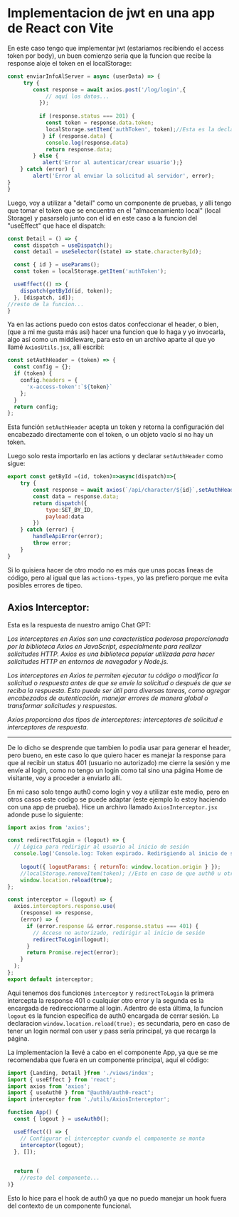 # Implementacion de jwt en una app de React con Vite
En este caso tengo que implementar jwt (estariamos recibiendo el access token por body),
un buen comienzo seria que la funcion que recibe la response aloje el token en el localStorage: 
```javascript
const enviarInfoAlServer = async (userData) => {
     try {
        const response = await axios.post('/log/login',{
            // aquí los datos...
          });
    
          if (response.status === 201) {
            const token = response.data.token;
            localStorage.setItem('authToken', token);//Esta es la declaracion
           } if (response.data) {
            console.log(response.data)
            return response.data;
        } else {
           alert('Error al autenticar/crear usuario');}
    } catch (error) {
        alert('Error al enviar la solicitud al servidor', error);
}   
}
``` 

Luego, voy a utilizar a "detail" como un componente de pruebas, y alli tengo que tomar el token que se encuentra en el "almacenamiento local" (local Storage) y pasarselo junto con el id en este caso a la funcion del "useEffect" que hace el dispatch: 

```javascript
const Detail = () => {
  const dispatch = useDispatch();
  const detail = useSelector((state) => state.characterById);

  const { id } = useParams();
  const token = localStorage.getItem('authToken');

  useEffect(() => {
    dispatch(getById(id, token));
  }, [dispatch, id]);
//resto de la funcion...
}
```

Ya en las actions puedo con estos datos confeccionar el header, o bien, (que a mi me gusta más así) hacer una funcion que lo haga y yo invocarla, algo así como un middleware, para esto en un archivo aparte al que yo llamé `AxiosUtils.jsx`, allí escribí:
```javascript
const setAuthHeader = (token) => {
  const config = {};
  if (token) {
    config.headers = {
      'x-access-token':`${token}`
    };
  }
  return config;
};
```
Esta función `setAuthHeader` acepta un token y retorna la configuración del encabezado directamente con el token, o un objeto vacío si no hay un token. 

Luego solo resta importarlo en las actions y declarar `setAuthHeader` como sigue:
```javascript
export const getById =(id, token)=>async(dispatch)=>{
    try {
        const response = await axios(`/api/character/${id}`,setAuthHeader(token))
        const data = response.data;
        return dispatch({
            type:SET_BY_ID,
            payload:data
        })
    } catch (error) {
        handleApiError(error);
        throw error; 
    }
}
```
Si lo quisiera hacer de otro modo no es más que unas pocas lineas de código, pero al igual que las `actions-types`, yo las prefiero porque me evita posibles errores de tipeo. 

## Axios Interceptor:
Esta es la respuesta de nuestro amigo Chat GPT: 

_Los interceptores en Axios son una característica poderosa proporcionada por la biblioteca Axios en JavaScript, especialmente para realizar solicitudes HTTP. Axios es una biblioteca popular utilizada para hacer solicitudes HTTP en entornos de navegador y Node.js._

_Los interceptores en Axios te permiten ejecutar tu código o modificar la solicitud o respuesta antes de que se envíe la solicitud o después de que se reciba la respuesta. Esto puede ser útil para diversas tareas, como agregar encabezados de autenticación, manejar errores de manera global o transformar solicitudes y respuestas._

_Axios proporciona dos tipos de interceptores: interceptores de solicitud e interceptores de respuesta._
<hr>
De lo dicho se desprende que tambien lo podia usar para generar el header, pero bueno, en este caso lo que quiero hacer es manejar la response para que al recibir un status 401 (usuario no autorizado) me cierre la sesión y me envíe al login, como no tengo un login como tal sino una página Home de visitante, voy a proceder a enviarlo allí. 

En mi caso solo tengo auth0 como login y voy a utilizar este medio, pero en otros casos este codigo se puede adaptar (este ejemplo lo estoy haciendo con una app de prueba). Hice un archivo llamado `AxiosInterceptor.jsx` adonde puse lo siguiente:


```javascript
import axios from 'axios';

const redirectToLogin = (logout) => {
  // Lógica para redirigir al usuario al inicio de sesión
  console.log('Console.log: Token expirado. Redirigiendo al inicio de sesión...');
  
    logout({ logoutParams: { returnTo: window.location.origin } });
    //localStorage.removeItem(token); //Esto en caso de que auth0 u otro servicio no limpie el storage
    window.location.reload(true);
};

const interceptor = (logout) => {
  axios.interceptors.response.use(
    (response) => response,
    (error) => {
      if (error.response && error.response.status === 401) {
        // Acceso no autorizado, redirigir al inicio de sesión
        redirectToLogin(logout);
      }
      return Promise.reject(error);
    }
  );
};
export default interceptor;

```
Aqui tenemos dos funciones `ìnterceptor` y `redirectToLogin` la primera intercepta la response 401 o cualquier otro error y la segunda es la encargada de redireccionarme al login. Adentro de esta última, la funcion `logout` es la funcion específica de auth0 encargada de cerrar sesión. La  declaracion `window.location.reload(true);` es secundaria, pero en caso de tener un login normal con user y pass sería principal, ya que recarga la página.

La implementacion la llevé a cabo en el componente App, ya que se me recomendaba que fuera en un componente principal, aquí el código:

```javascript
import {Landing, Detail }from './views/index';
import { useEffect } from 'react';
import axios from 'axios';
import { useAuth0 } from "@auth0/auth0-react";
import interceptor from './utils/AxiosInterceptor';

function App() {
  const { logout } = useAuth0();

  useEffect(() => {
    // Configurar el interceptor cuando el componente se monta
    interceptor(logout);
  }, []);
 

  return (
    //resto del componente...
)}
```
Esto lo hice para el hook de auth0 ya que no puedo manejar un hook fuera del contexto de un componente funcional. 
